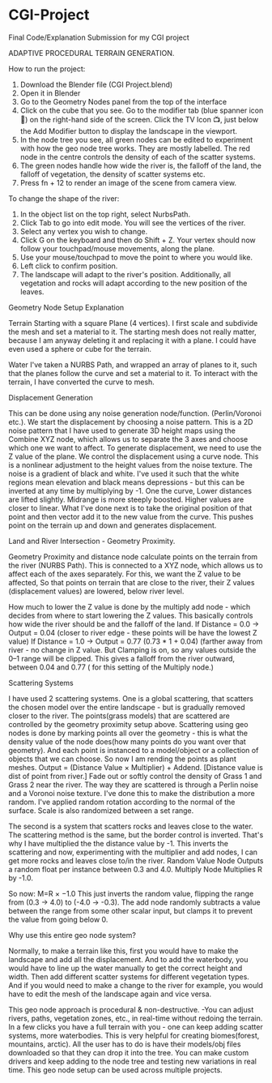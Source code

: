 # CGI-Project
Final Code/Explanation Submission for my CGI project

ADAPTIVE PROCEDURAL TERRAIN GENERATION.

How to run the project:
1. Download the Blender file (CGI Project.blend)
2. Open it in Blender
3. Go to the Geometry Nodes panel from the top of the interface
4. Click on the cube that you see. Go to the modifier tab (blue spanner icon 🔧) on the right-hand side of the screen. Click the TV Icon 📺, just below the Add Modifier button to display the landscape in the viewport.
5. In the node tree you see, all green nodes can be edited to experiment with how the geo node tree works. They are mostly labelled. The red node in the centre controls the density of each of the scatter systems.
6. The green nodes handle how wide the river is, the falloff of the land, the falloff of vegetation, the density of scatter systems etc.
7. Press fn + 12 to render an image of the scene from camera view.

To change the shape of the river:
1. In the object list on the top right, select NurbsPath.
2. Click Tab to go into edit mode. You will see the vertices of the river.
3. Select any vertex you wish to change.
4. Click G on the keyboard and then do Shift + Z. Your vertex should now follow your touchpad/mouse movements, along the plane.
5. Use your mouse/touchpad to move the point to where you would like.
6. Left click to confirm position.
7. The landscape will adapt to the river's position. Additionally, all vegetation and rocks will adapt according to the new position of the leaves.





Geometry Node Setup Explanation

Terrain
Starting with a square Plane (4 vertices). I first scale and subdivide the mesh and set a material to it. The starting mesh does not really matter, because I am anyway deleting it and replacing it with a plane. I could have even used a sphere or cube for the terrain.

Water
I've taken a NURBS Path, and wrapped an array of planes to it, such that the planes follow the curve and set a material to it. To interact with the terrain, I have converted the curve to mesh. 


Displacement Generation

This can be done using any noise generation node/function. (Perlin/Voronoi etc.). We start the displacement by choosing a noise pattern. This is a 2D noise pattern that I have used to generate 3D height maps using the Combine XYZ node, which allows us to separate the 3 axes and choose which one we want to affect. To generate displacement, we need to use the Z value of the plane. We control the displacement using a curve node. This is a nonlinear adjustment to the height values from the noise texture. The noise is a gradient of black and white. I've used it such that the white regions mean elevation and black means depressions - but this can be inverted at any time by multiplying by -1.
One the curve, 
Lower distances are lifted slightly.
Midrange is more steeply boosted.
Higher values are closer to linear.
What I've done next is to take the original position of that point and then vector add it to the new value from the curve. This pushes point on the terrain up and down and generates displacement.


Land and River Intersection - Geometry Proximity.

Geometry Proximity and distance node calculate points on the terrain from the river (NURBS Path). This is connected to a XYZ node, which allows us to affect each of the axes separately. For this, we want the Z value to be affected, So that points on terrain that are close to the river, their Z values (displacement values) are lowered, below river level. 

How much to lower the Z value is done by the multiply add node - which decides from where to start lowering the Z values. This basically controls how wide the river should be and the falloff of the land.
If Distance = 0.0  → Output = 0.04 (closer to river edge - these points will be have the lowest Z value)
If Distance = 1.0  → Output = 0.77 (0.73 * 1 + 0.04) (farther away from river - no change in Z value.
But Clamping is on, so any values outside the 0–1 range will be clipped.
This gives a falloff from the river outward, between 0.04 and 0.77 ( for this setting of the Multiply node.)


Scattering Systems

I have used 2 scattering systems. 
One is a global scattering, that scatters the chosen model over the entire landscape - but is gradually removed closer to the river.
The points(grass models) that are scattered are controlled by the geometry proximity setup above. 
Scattering using geo nodes is done by marking points all over the geometry - this is what the density value of the node does(how many points do you want over that geometry). And each point is instanced to a model/object or a collection of objects that we can choose. So now I am rending the points as plant meshes. 
Output = (Distance Value × Multiplier) + Addend. [Distance value is dist of point from river.] 
Fade out or softly control the density of Grass 1 and Grass 2 near the river.
The way they are scattered is through a Perlin noise and a Voronoi noise texture. I've done this to make the distribution a more random. I've applied random rotation according to the normal of the surface. Scale is also randomized between a set range.

The second is a system that scatters rocks and leaves close to the water. The scattering method is the same, but the border control is inverted. That's why I have multiplied the the distance value by -1. This inverts the scattering and now, experimenting with the multiplier and add nodes, I can get more rocks and leaves close to/in the river. 
Random Value Node
Outputs a random float per instance between 0.3 and 4.0.
Multiply Node
Multiplies R by -1.0.

So now:
M=R × −1.0
This just inverts the random value, flipping the range from (0.3 → 4.0) to (-4.0 → -0.3).
The add node randomly subtracts a value between the range from some other scalar input, but clamps it to prevent the value from going below 0.

Why use this entire geo node system?

Normally, to make a terrain like this, first you would have to make the landscape and add all the displacement. And to add the waterbody, you would have to line up the water manually to get the correct height and width. Then add different scatter systems for different vegetation types. And if you would need to make a change to the river for example, you would have to edit the mesh of the landscape again and vice versa.

This geo node approach is procedural & non-destructive. -You can adjust rivers, paths, vegetation zones, etc., in real-time without redoing the terrain.
In a few clicks you have a full terrain with you - one can keep adding scatter systems, more waterbodies. This is very helpful for creating biomes(forest, mountains, arctic).
All the user has to do is have their models/obj files downloaded so that they can drop it into the tree.
You can make custom drivers and keep adding to the node tree and testing new variations in real time.
This geo node setup can be used across multiple projects.

